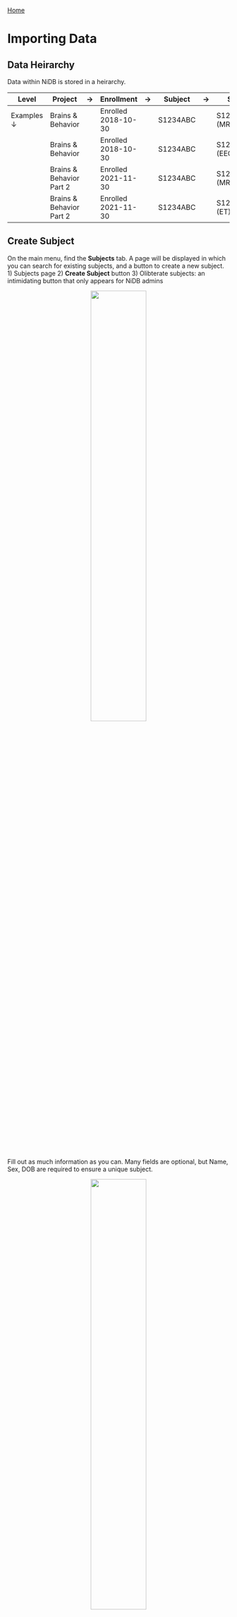 <a href="index.html">Home</a>
  
# Importing Data

## Data Heirarchy
Data within NiDB is stored in a heirarchy.

|Level|Project|&rarr;|Enrollment|&rarr;|Subject|&rarr;|Study|&rarr;|Series|
|---|---|---|---|---|---|---|---|---|---|
|Examples &darr;|Brains & Behavior||Enrolled 2018-10-30||S1234ABC||S1234ABC1 (MR)||1 - T1w|
||Brains & Behavior||Enrolled 2018-10-30||S1234ABC||S1234ABC2 (EEG)||1 - GoNoGo|
||Brains & Behavior Part 2||Enrolled 2021-11-30||S1234ABC||S1234ABC3 (MR)||1 - T2w|
||Brains & Behavior Part 2||Enrolled 2021-11-30||S1234ABC||S1234ABC4 (ET)||1 - AntiSaccade|

## Create Subject
On the main menu, find the **Subjects** tab. A page will be displayed in which you can search for existing subjects, and a button to create a new subject. 1) Subjects page 2) <b>Create Subject</b> button 3) Olibterate subjects: an intimidating button that only appears for NiDB admins
<div align="center"><img src="https://user-images.githubusercontent.com/8302215/144305883-6007dc32-2284-4223-978f-975842bb0250.png" width="50%"></div>

Fill out as much information as you can. Many fields are optional, but Name, Sex, DOB are required to ensure a unique subject.
<div align="center"><img src="https://user-images.githubusercontent.com/8302215/144306665-afec15f7-bd67-41e3-b68c-665d3d5ea3fc.png" width="50%"></div>

The subject will now be assigned a UID, but will not be enrolled in any projects. Enroll the subject in the next section.
<div align="center"><img src="https://user-images.githubusercontent.com/8302215/144307513-607a92d3-6546-44b2-a97a-e1cd786a0e75.png" width="50%"></div>

## Enroll in Project
In the enrollments section, select the project you want to enroll in, and click Enroll. The subject will now be enrolled in the project. Permissions within NiDB are determined by the project, which is in theory associated with an IRB approved protocol. If a subject is not enrolled in a project, the default is to have no permissions to view or edit the subject. Now that the subject is part of a project, you will have permissions to edit the subject's details.
Once enrolled, you can edit the enrollment details and create studies.
<div align="center"><img src="https://user-images.githubusercontent.com/8302215/144307819-ad893e5b-e68d-4f10-a184-a3e37947f7c3.png" width="50%"></div>

## Create Imaging Study

## Create Single Series/Upload data

## Bulk Import of Large Datasets

## Automatic Import via DICOM reciver

## Bulk Upload of non-MRI data
